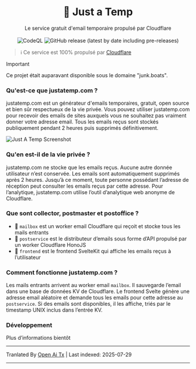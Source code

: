 <h1 align="center">📮 Just a Temp</h1>
<p align="center">Le service gratuit d'email temporaire propulsé par Cloudflare
  <br>
  </br>
  <img alt="CodeQL" src="https://github.com/berrysauce/justatemp/actions/workflows/github-code-scanning/codeql/badge.svg">
  <img alt="GitHub release (latest by date including pre-releases)" src="https://img.shields.io/github/v/release/berrysauce/junk.boats?color=blue&include_prereleases&label=latest%20release">
</p>

> ℹ️ Ce service est 100% propulsé par [Cloudflare](https://www.cloudflare.com/)

> [!IMPORTANT]
> Ce projet était auparavant disponible sous le domaine "junk.boats".

### Qu'est-ce que justatemp.com ?
justatemp.com est un générateur d'emails temporaires, gratuit, open source et bien sûr respectueux de la vie privée. Vous pouvez utiliser justatemp.com pour recevoir des emails de sites auxquels vous ne souhaitez pas vraiment donner votre adresse email. Tous les emails reçus sont stockés publiquement pendant 2 heures puis supprimés définitivement.

<img alt="Just A Temp Screenshot" src="https://public-cdn.berrysauce.me/shared/justatemp-screenshot-yWtqO.png">

### Qu'en est-il de la vie privée ?
justatemp.com ne stocke que les emails reçus. Aucune autre donnée utilisateur n’est conservée. Les emails sont automatiquement supprimés après 2 heures. Jusqu’à ce moment, toute personne possédant l’adresse de réception peut consulter les emails reçus par cette adresse. Pour l’analytique, justatemp.com utilise l’outil d’analytique web anonyme de Cloudflare.

### Que sont collector, postmaster et postoffice ?
- 📮 `mailbox` est un worker email Cloudflare qui reçoit et stocke tous les mails entrants
- 🚚 `postservice` est le distributeur d’emails sous forme d’API propulsé par un worker Cloudflare HonoJS
- 🏤 `frontend` est le frontend SvelteKit qui affiche les emails reçus à l’utilisateur

### Comment fonctionne justatemp.com ?
Les mails entrants arrivent au worker email `mailbox`. Il sauvegarde l’email dans une base de données KV de Cloudflare. Le frontend Svelte génère une adresse email aléatoire et demande tous les emails pour cette adresse au `postservice`. Si des emails sont disponibles, il les affiche, triés par le timestamp UNIX inclus dans l’entrée KV.

### Développement
Plus d’informations bientôt


---

Tranlated By [Open Ai Tx](https://github.com/OpenAiTx/OpenAiTx) | Last indexed: 2025-07-29

---